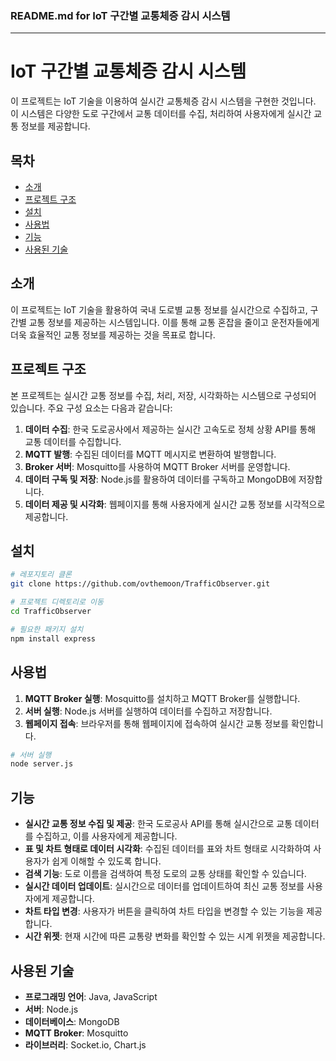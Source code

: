 ### README.md for IoT 구간별 교통체증 감시 시스템

---

# IoT 구간별 교통체증 감시 시스템

이 프로젝트는 IoT 기술을 이용하여 실시간 교통체증 감시 시스템을 구현한 것입니다. 이 시스템은 다양한 도로 구간에서 교통 데이터를 수집, 처리하여 사용자에게 실시간 교통 정보를 제공합니다.

## 목차

- [소개](#소개)
- [프로젝트 구조](#프로젝트-구조)
- [설치](#설치)
- [사용법](#사용법)
- [기능](#기능)
- [사용된 기술](#사용된-기술)

## 소개

이 프로젝트는 IoT 기술을 활용하여 국내 도로별 교통 정보를 실시간으로 수집하고, 구간별 교통 정보를 제공하는 시스템입니다. 이를 통해 교통 혼잡을 줄이고 운전자들에게 더욱 효율적인 교통 정보를 제공하는 것을 목표로 합니다.

## 프로젝트 구조

본 프로젝트는 실시간 교통 정보를 수집, 처리, 저장, 시각화하는 시스템으로 구성되어 있습니다. 주요 구성 요소는 다음과 같습니다:
1. **데이터 수집**: 한국 도로공사에서 제공하는 실시간 고속도로 정체 상황 API를 통해 교통 데이터를 수집합니다.
2. **MQTT 발행**: 수집된 데이터를 MQTT 메시지로 변환하여 발행합니다.
3. **Broker 서버**: Mosquitto를 사용하여 MQTT Broker 서버를 운영합니다.
4. **데이터 구독 및 저장**: Node.js를 활용하여 데이터를 구독하고 MongoDB에 저장합니다.
5. **데이터 제공 및 시각화**: 웹페이지를 통해 사용자에게 실시간 교통 정보를 시각적으로 제공합니다.

## 설치

```bash
# 레포지토리 클론
git clone https://github.com/ovthemoon/TrafficObserver.git

# 프로젝트 디렉토리로 이동
cd TrafficObserver

# 필요한 패키지 설치
npm install express
```
## 사용법

1. **MQTT Broker 실행**: Mosquitto를 설치하고 MQTT Broker를 실행합니다.
2. **서버 실행**: Node.js 서버를 실행하여 데이터를 수집하고 저장합니다.
3. **웹페이지 접속**: 브라우저를 통해 웹페이지에 접속하여 실시간 교통 정보를 확인합니다.

```bash
# 서버 실행
node server.js
```

## 기능

- **실시간 교통 정보 수집 및 제공**: 한국 도로공사 API를 통해 실시간으로 교통 데이터를 수집하고, 이를 사용자에게 제공합니다.
- **표 및 차트 형태로 데이터 시각화**: 수집된 데이터를 표와 차트 형태로 시각화하여 사용자가 쉽게 이해할 수 있도록 합니다.
- **검색 기능**: 도로 이름을 검색하여 특정 도로의 교통 상태를 확인할 수 있습니다.
- **실시간 데이터 업데이트**: 실시간으로 데이터를 업데이트하여 최신 교통 정보를 사용자에게 제공합니다.
- **차트 타입 변경**: 사용자가 버튼을 클릭하여 차트 타입을 변경할 수 있는 기능을 제공합니다.
- **시간 위젯**: 현재 시간에 따른 교통량 변화를 확인할 수 있는 시계 위젯을 제공합니다.

## 사용된 기술

- **프로그래밍 언어**: Java, JavaScript
- **서버**: Node.js
- **데이터베이스**: MongoDB
- **MQTT Broker**: Mosquitto
- **라이브러리**: Socket.io, Chart.js

